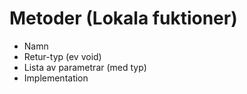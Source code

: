 Metoder (Lokala fuktioner)
==========================

- Namn
- Retur-typ (ev void)
- Lista av parametrar (med typ)
- Implementation


